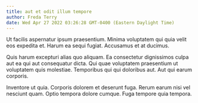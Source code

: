 ```yaml
---
title: aut et odit illum tempore
author: Freda Terry
date: Wed Apr 27 2022 03:26:28 GMT-0400 (Eastern Daylight Time)
---
```

Ut facilis aspernatur ipsum praesentium. Minima voluptatem qui quia velit eos expedita et. Harum ea sequi fugiat. Accusamus et at ducimus.

 Quis harum excepturi alias quo aliquam. Ea consectetur dignissimos culpa aut ea qui aut consequatur dicta. Qui quae voluptatem praesentium ut voluptatem quis molestiae. Temporibus qui qui doloribus aut. Aut qui earum corporis.

 Inventore ut quia. Corporis dolorem et deserunt fuga. Rerum earum nisi vel nesciunt quam. Optio tempora dolore cumque. Fuga tempore quia tempora.